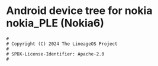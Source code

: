 # Android device tree for nokia nokia_PLE (Nokia6)

```
#
# Copyright (C) 2024 The LineageOS Project
#
# SPDX-License-Identifier: Apache-2.0
#
```
